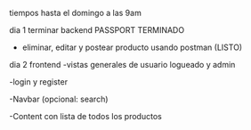 tiempos hasta el domingo a las 9am


dia 1 
terminar backend
    PASSPORT TERMINADO
- eliminar, editar y postear producto usando postman (LISTO)


dia 2 frontend
-vistas generales de usuario logueado y admin

-login y register

-Navbar (opcional: search)

-Content con lista de todos los productos



